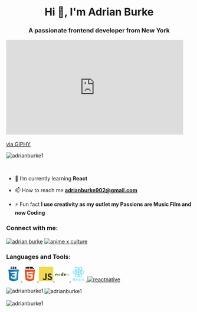 <h1 align="center">Hi 👋, I'm Adrian Burke</h1>
<h3 align="center">A passionate frontend developer from New York</h3>

<iframe src="https://giphy.com/embed/wFNqWBMN5Apxe" width="480" height="257" frameBorder="0" class="giphy-embed" allowFullScreen></iframe><p><a href="https://giphy.com/gifs/anime-s-wFNqWBMN5Apxe">via GIPHY</a></p>

<p align="left"> <img src="https://komarev.com/ghpvc/?username=adrianburke1&label=Profile%20views&color=0e75b6&style=flat" alt="adrianburke1" /> </p>

<p align="left"> <a href="https://twitter.com/" target="blank"><img src="https://img.shields.io/twitter/follow/?logo=twitter&style=for-the-badge" alt="" /></a> </p>

- 🌱 I’m currently learning **React**

- 📫 How to reach me **adrianburke902@gmail.com**

- ⚡ Fun fact **I use creativity as my outlet my Passions are Music Film and now Coding**

<h3 align="left">Connect with me:</h3>
<p align="left">
<a href="https://linkedin.com/in/adrian burke" target="blank"><img align="center" src="https://raw.githubusercontent.com/rahuldkjain/github-profile-readme-generator/master/src/images/icons/Social/linked-in-alt.svg" alt="adrian burke" height="30" width="40" /></a>
<a href="https://www.youtube.com/c/anime x culture" target="blank"><img align="center" src="https://raw.githubusercontent.com/rahuldkjain/github-profile-readme-generator/master/src/images/icons/Social/youtube.svg" alt="anime x culture" height="30" width="40" /></a>
</p>

<h3 align="left">Languages and Tools:</h3>
<p align="left"> <a href="https://www.w3schools.com/css/" target="_blank" rel="noreferrer"> <img src="https://raw.githubusercontent.com/devicons/devicon/master/icons/css3/css3-original-wordmark.svg" alt="css3" width="40" height="40"/> </a> <a href="https://www.w3.org/html/" target="_blank" rel="noreferrer"> <img src="https://raw.githubusercontent.com/devicons/devicon/master/icons/html5/html5-original-wordmark.svg" alt="html5" width="40" height="40"/> </a> <a href="https://developer.mozilla.org/en-US/docs/Web/JavaScript" target="_blank" rel="noreferrer"> <img src="https://raw.githubusercontent.com/devicons/devicon/master/icons/javascript/javascript-original.svg" alt="javascript" width="40" height="40"/> </a> <a href="https://nodejs.org" target="_blank" rel="noreferrer"> <img src="https://raw.githubusercontent.com/devicons/devicon/master/icons/nodejs/nodejs-original-wordmark.svg" alt="nodejs" width="40" height="40"/> </a> <a href="https://reactjs.org/" target="_blank" rel="noreferrer"> <img src="https://raw.githubusercontent.com/devicons/devicon/master/icons/react/react-original-wordmark.svg" alt="react" width="40" height="40"/> </a> <a href="https://reactnative.dev/" target="_blank" rel="noreferrer"> <img src="https://reactnative.dev/img/header_logo.svg" alt="reactnative" width="40" height="40"/> </a> </p>

<p><img align="left" src="https://github-readme-stats.vercel.app/api/top-langs?username=adrianburke1&show_icons=true&locale=en&layout=compact" alt="adrianburke1" /></p>

<p>&nbsp;<img align="center" src="https://github-readme-stats.vercel.app/api?username=adrianburke1&show_icons=true&locale=en" alt="adrianburke1" /></p>

<p><img align="center" src="https://github-readme-streak-stats.herokuapp.com/?user=adrianburke1&" alt="adrianburke1" /></p>
